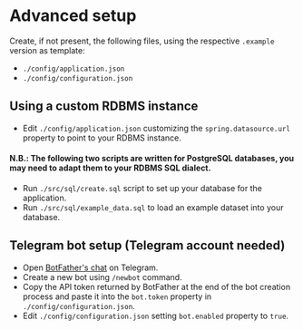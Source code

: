# Advanced setup

Create, if not present, the following files, using the respective `.example` version as template:
- `./config/application.json`
- `./config/configuration.json`

## Using a custom RDBMS instance

- Edit `./config/application.json` customizing the `spring.datasource.url` property to point to your RDBMS instance.

#### N.B.: The following two scripts are written for PostgreSQL databases, you may need to adapt them to your RDBMS SQL dialect.

- Run `./src/sql/create.sql` script to set up your database for the application.
- Run `./src/sql/example_data.sql` to load an example dataset into your database.

## Telegram bot setup (Telegram account needed)

- Open [BotFather's chat](https://t.me/botfather) on Telegram.
- Create a new bot using `/newbot` command.
- Copy the API token returned by BotFather at the end of the bot creation process and paste it into the `bot.token` property in `./config/configuration.json`.
- Edit `./config/configuration.json` setting `bot.enabled` property to `true`.